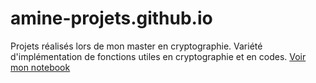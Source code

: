 # amine-projets.github.io
Projets réalisés lors de mon master en cryptographie. Variété d'implémentation de fonctions utiles en cryptographie et en codes. 
[Voir mon notebook](https://github.com/AD72876/amine-projets/blob/main/notebooks_M1_arithmetique_algorithmique.ipynb)

